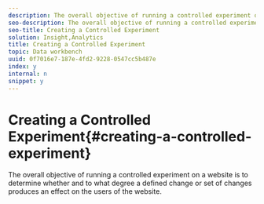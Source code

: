 ```yaml
---
description: The overall objective of running a controlled experiment on a website is to determine whether and to what degree a defined change or set of changes produces an effect on the users of the website.
seo-description: The overall objective of running a controlled experiment on a website is to determine whether and to what degree a defined change or set of changes produces an effect on the users of the website.
seo-title: Creating a Controlled Experiment
solution: Insight,Analytics
title: Creating a Controlled Experiment
topic: Data workbench
uuid: 0f7016e7-187e-4fd2-9228-0547cc5b487e
index: y
internal: n
snippet: y
---
```


# Creating a Controlled Experiment{#creating-a-controlled-experiment}

The overall objective of running a controlled experiment on a website is to determine whether and to what degree a defined change or set of changes produces an effect on the users of the website.

